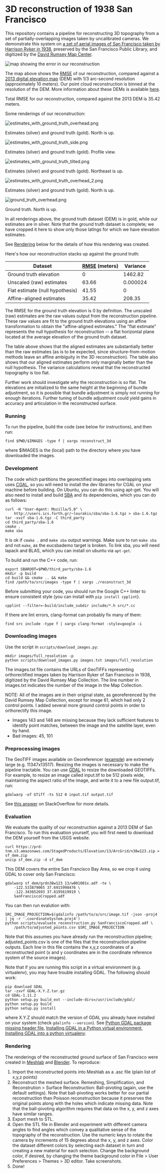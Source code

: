 3D reconstruction of 1938 San Francisco
=======================================

This repository contains a pipeline for reconstructing 3D topography from a set
of partially-overlapping images taken by uncalibrated cameras. We demonstrate
this system on [a set of aerial images of San Francisco taken by Harrison Ryker
in 1938][aerial photographs], preserved by the San Francisco Public Library, and
digitized by the [David Rumsey Map Center][].

![map showing the error in our reconstruction][error_map]

The map above shows the [RMSE][] of our reconstruction, compared against a [2013
digital elevation map][] (DEM) with 1/3 arc-second resolution (approximately 10
meters). Our point cloud reconstruction is binned at the resolution of the DEM.
More information about these DEMs is available [here][USGS DEMs].

Total RMSE for our reconstruction, compared against the 2013 DEM is 35.42
meters.

Some renderings of our reconstruction:

![estimates_with_ground_truth_overhead.png][]

Estimates (silver) and ground truth (gold). North is up.

![estimates_with_ground_truth_side.png][]

Estimates (silver) and ground truth (gold). Profile view.

![estimates_with_ground_truth_tilted.png][]

Estimates (silver) and ground truth (gold). Northeast is up.

![estimates_with_ground_truth_overhead_2.png][]

Estimates (silver) and ground truth (gold). North is up.

![ground_truth_overhead.png][]

Ground truth. North is up.

In all renderings above, the ground truth dataset (DEM) is in gold, while our
estimates are in silver. Note that the ground truth dataset is complete; we
have cropped it here to show only those latlngs for which we have elevation
estimates.

See [Rendering](#rendering) below for the details of how this rendering was created.

Here's how our reconstruction stacks up against the ground truth:

| Dataset                         |  [RMSE][] (meters) | Variance
|---------------------------------|--------------------|---------
| Ground truth elevation          | 0                  | 1462.82
| Unscaled (raw) estimates        | 63.66              | 0.000024
| Flat estimate (null hypothesis) | 41.55              | 0
| Affine-aligned estimates        | 35.42              | 208.35

The RMSE for the ground truth elevation is 0 by definition. The unscaled (raw)
estimates are the raw values output from the reconstruction pipeline. These raw
values are fit to the ground truth elevations using an affine transformation to
obtain the "affine-aligned estimates." The "flat estimate" represents the null
hypothesis for reconstruction -- a flat horizontal plane located at the average
elevation of the ground truth dataset.

The table above shows that the aligned estimates are substantially better than
the raw estimates (as is to be expected, since structure-from-motion methods
leave an affine ambiguity in the 3D reconstruction). The table also shows that
our aligned estimates perform only marginally better than the null hypothesis.
The variance calculations reveal that the reconstructed topography is too flat.

Further work should investigate why the reconstruction is so flat. The
elevations are initialized to the same height at the beginning of bundle
adjustment, so it is possible that bundle adjustment is simply not running for
enough iterations. Further tuning of bundle adjustment could yield gains in
accuracy and articulation in the reconstructed surface.

### Running

To run the pipeline, build the code (see below for instructions), and then run:

```
find $PWD/$IMAGES -type f | xargs reconstruct_3d
```

where $IMAGES is the (local) path to the directory where you have downloaded the
images.

### Development
The code which partitions the georectified images into overlapping sets
uses [CGAL](https://www.cgal.org/), so you will need to install the dev
libraries for CGAL on your machine before building. On Ubuntu, you can do
this using apt-get. You will also need to install and build [SBA][] and its
dependencies, which you can do as follows:

```
curl -H "User-Agent: Mozilla/5.0" \
    http://users.ics.forth.gr/~lourakis/sba/sba-1.6.tgz > sba-1.6.tgz
tar -xvzf sba-1.6.tgz -C third_party
cd third_party/sba-1.6
cmake .
make sba
```

It is ok if `cmake .` and `make sba` output warnings. Make sure to run
`make sba` and not `make`, as the eucsbademo target is broken. To link
sba, you will need lapack and BLAS, which you can install on ubuntu via
`apt-get`.

To build and run the C++ code, run:

```
export SBAROOT=$PWD/third_party/sba-1.6
mkdir -p build
cd build && cmake .. && make
find /path/to/src/images -type f | xargs ./reconstruct_3d
```

Before submitting your code, you should run the Google C++ linter to ensure
consistent style (you can install with `pip install cpplint`).

```
cpplint --filter=-build/include_subdir include/*.h src/*.cc
```

If there are lint errors, clang-format can probably fix many of them:

```
find src include -type f | xargs clang-format -style=google -i
```

### Downloading images
Use the script in `scripts/download_images.py`:

```
mkdir images/full_resolution -p
python scripts/download_images.py images.txt images/full_resolution
```

The images.txt file contains the URLs of GeoTIFFs representing orthorectified
images taken by Harrison Ryker of San Francisco in 1938, digitized by the David
Rumsey Map Collection. The line number in images.txt indicates the number of the
image in the Map Collection.

NOTE: All of the images are in their original state, as georeferenced by the
David Rumsey Map Collection, except for image 61, which had only 2 control points.
I added several more ground control points in order to orthorectify this image.
  - Images 143 and 148 are missing because they lack sufficient features to identify
    point matches, between the image and the satellite layer, even by hand.
  - Bad images: 45, 101

### Preprocessing images
The GeoTIFF images available on Georeferencer ([example][]) are extremely large
(e.g. 11347x13517). Resizing the images is necessary to make the pipeline
tractable. You can use [GDAL](http://www.gdal.org/) to resize the downloaded
GEOTIFFs. For example, to resize an image called input.tif to be 512 pixels
wide, maintaining the aspect ratio of the image, and write it to a new file
output.tif, run:

```
gdalwarp -of GTiff -ts 512 0 input.tif output.tif
```

See [this answer][gdalwarp image resize] on StackOverflow for more details.

### Evaluation

We evaluate the quality of our reconstruction against a 2013 DEM of San
Francisco. To run this evaluation yourself, you will first need to download the 
DEM yourself from the USGS website.

```
curl https://prd-tnm.s3.amazonaws.com/StagedProducts/Elevation/13/ArcGrid/n38w123.zip > sf_dem.zip
unzip sf_dem.zip -d sf_dem
```

This DEM covers the entire San Francisco Bay Area, so we crop it using GDAL to
cover only San Francisco:

```
gdalwarp sf_dem/grdn38w123_13/w001001x.adf -te \
    -122.533879065 37.6915998476 \
    -122.343652693 37.8195619919 \
    SanFranciscoCropped.adf
```

You can then run evalution with:

```
SRC_IMAGE_PROJECTION=$(gdalinfo /path/to/a/src/image.tif -json -proj4 | jq -r '.coordinateSystem.proj4')
python scripts/evaluate_reconstruction.py SanFranciscoCropped.adf \
    /path/to/adjusted_points.csv $SRC_IMAGE_PROJECTION
```

Note that this assumes you have already run the reconstruction pipeline;
adjusted_points.csv is one of the files that the reconstruction pipeline
outputs. Each line in this file contains the x,y,z coordinates of a
reconstructed point (x and y coordinates are in the coordinate reference
system of the source images).

Note that if you are running this script in a virtual environment (e.g.
virtualenv), you may have trouble installing GDAL. The following should work:

```
pip download GDAL
tar -zxvf GDAL-X.Y.Z.tar.gz
cd GDAL-1.11.2
python setup.py build_ext --include-dirs=/usr/include/gdal/
python setup.py build
python setup.py install
```

where X.Y.Z should match the version of GDAL you already have installed on
your system (check `gdalinfo --version`). See
[Python GDAL package missing header file][], [Installing GDAL in a Python
virtual environment][], [Installing GDAL into a python virtualenv][].


### Rendering

The renderings of the reconstructed ground surface of San Francisco were created
in [Meshlab][] and [Blender][]. To reproduce:
  1. Import the reconstructed points into Meshlab as a .asc file (plain list of
     x,y,z points)
  2. Reconstruct the meshed surface. Remeshing, Simplification, and
     Reconstrution > Surface Reconstruction: Ball-pivoting (again, use the
     default settings). Note that ball-pivoting works better for our partial
     reconstruction than Poisson reconstruction because it preserves the
     original points along with the holes which indicate missing data. Note
     that the ball-pivoting algorithm requires that data on the x, y, and z
     axes have similar ranges.
  3. Export mesh to STL.
  4. Open the STL file in Blender and experiment with different camera angles
     to find angles which convey a qualitative sense of the topography of the
     reconstruction. Use the numeric keys to rotate the camera by increments of
     15 degrees about the x, y, and z axes. Color the dataset different colors
     by selecting each dataset in turn and creating a new material for each
     selection. Change the background color, if desired, by changing the theme
     background color in File > User Preferences > Themes > 3D editor. Take
     screenshots.
  5. Done!

[aerial photographs]: https://www.davidrumsey.com/luna/servlet/detail/RUMSEY~8~1~217219~5504219:Composite--1-164-San-Francisco-Aeri?sort=Pub_List_No_InitialSort%2CPub_Date%2CPub_List_No%2CSeries_No&qvq=q:ryker;sort:Pub_List_No_InitialSort%2CPub_Date%2CPub_List_No%2CSeries_No;lc:RUMSEY~8~1&mi=0&trs=166
[David Rumsey Map Center]: https://www.davidrumsey.com/
[example]: https://davidrumsey.georeferencer.com/maps/280343924889/
[gdalwarp image resize]: https://gis.stackexchange.com/questions/111523/how-to-correctly-resize-raster-gis-images-to-a-given-px-width
[SBA]: http://users.ics.forth.gr/~lourakis/sba/
[error_map]: https://github.com/garlic-guardian-and-the-crouton-kid/ryker-sf/blob/master/results/error_map.png
[RMSE]: https://en.wikipedia.org/wiki/Root-mean-square_deviation
[2013 digital elevation map]: https://www.sciencebase.gov/catalog/item/581d224ee4b08da350d547ca
[USGS DEMs]: https://catalog.data.gov/dataset/usgs-national-elevation-dataset-ned-1-meter-downloadable-data-collection-from-the-national-map-
[Blender]: https://www.blender.org/
[Meshlab]: http://www.meshlab.net/
[Python GDAL package missing header file]: https://gis.stackexchange.com/questions/28966/python-gdal-package-missing-header-file-when-installing-via-pip
[Installing GDAL in a Python virtual environment]: https://gist.github.com/cspanring/5680334
[Installing GDAL into a python virtualenv]: https://gis.stackexchange.com/questions/6360/installing-geos-proj-gdal-ogr-into-a-python-virtualenv-on-mac-os-x

[estimates_with_ground_truth_overhead.png]: https://github.com/garlic-guardian-and-the-crouton-kid/ryker-sf/blob/master/results/estimates_with_ground_truth_overhead.png
[estimates_with_ground_truth_tilted.png]: https://github.com/garlic-guardian-and-the-crouton-kid/ryker-sf/blob/master/results/estimates_with_ground_truth_tilted.png
[estimates_with_ground_truth_side.png]: https://github.com/garlic-guardian-and-the-crouton-kid/ryker-sf/blob/master/results/estimates_with_ground_truth_side.png
[ground_truth_overhead.png]: https://github.com/garlic-guardian-and-the-crouton-kid/ryker-sf/blob/master/results/ground_truth_overhead.png
[estimates_with_ground_truth_overhead_2.png]: https://github.com/garlic-guardian-and-the-crouton-kid/ryker-sf/blob/master/results/estimates_with_ground_truth_overhead_2.png


